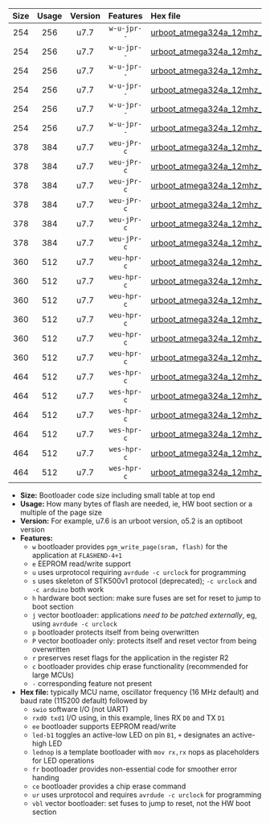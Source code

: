 |Size|Usage|Version|Features|Hex file|
|:-:|:-:|:-:|:-:|:--|
|254|256|u7.7|`w-u-jpr--`|[urboot_atmega324a_12mhz_230400bps_swio_rxd0_txd1_led+b0_ur_vbl.hex](https://raw.githubusercontent.com/stefanrueger/urboot.hex/main/mcus/atmega324a/fcpu_12mhz/230400_bps/urboot_atmega324a_12mhz_230400bps_swio_rxd0_txd1_led+b0_ur_vbl.hex)|
|254|256|u7.7|`w-u-jpr--`|[urboot_atmega324a_12mhz_230400bps_swio_rxd0_txd1_led+b7_ur_vbl.hex](https://raw.githubusercontent.com/stefanrueger/urboot.hex/main/mcus/atmega324a/fcpu_12mhz/230400_bps/urboot_atmega324a_12mhz_230400bps_swio_rxd0_txd1_led+b7_ur_vbl.hex)|
|254|256|u7.7|`w-u-jpr--`|[urboot_atmega324a_12mhz_230400bps_swio_rxd0_txd1_lednop_ur_vbl.hex](https://raw.githubusercontent.com/stefanrueger/urboot.hex/main/mcus/atmega324a/fcpu_12mhz/230400_bps/urboot_atmega324a_12mhz_230400bps_swio_rxd0_txd1_lednop_ur_vbl.hex)|
|254|256|u7.7|`w-u-jpr--`|[urboot_atmega324a_12mhz_230400bps_swio_rxd2_txd3_led+b0_ur_vbl.hex](https://raw.githubusercontent.com/stefanrueger/urboot.hex/main/mcus/atmega324a/fcpu_12mhz/230400_bps/urboot_atmega324a_12mhz_230400bps_swio_rxd2_txd3_led+b0_ur_vbl.hex)|
|254|256|u7.7|`w-u-jpr--`|[urboot_atmega324a_12mhz_230400bps_swio_rxd2_txd3_led+b7_ur_vbl.hex](https://raw.githubusercontent.com/stefanrueger/urboot.hex/main/mcus/atmega324a/fcpu_12mhz/230400_bps/urboot_atmega324a_12mhz_230400bps_swio_rxd2_txd3_led+b7_ur_vbl.hex)|
|254|256|u7.7|`w-u-jpr--`|[urboot_atmega324a_12mhz_230400bps_swio_rxd2_txd3_lednop_ur_vbl.hex](https://raw.githubusercontent.com/stefanrueger/urboot.hex/main/mcus/atmega324a/fcpu_12mhz/230400_bps/urboot_atmega324a_12mhz_230400bps_swio_rxd2_txd3_lednop_ur_vbl.hex)|
|378|384|u7.7|`weu-jPr-c`|[urboot_atmega324a_12mhz_230400bps_swio_rxd0_txd1_ee_led+b0_fr_ce_ur_vbl.hex](https://raw.githubusercontent.com/stefanrueger/urboot.hex/main/mcus/atmega324a/fcpu_12mhz/230400_bps/urboot_atmega324a_12mhz_230400bps_swio_rxd0_txd1_ee_led+b0_fr_ce_ur_vbl.hex)|
|378|384|u7.7|`weu-jPr-c`|[urboot_atmega324a_12mhz_230400bps_swio_rxd0_txd1_ee_led+b7_fr_ce_ur_vbl.hex](https://raw.githubusercontent.com/stefanrueger/urboot.hex/main/mcus/atmega324a/fcpu_12mhz/230400_bps/urboot_atmega324a_12mhz_230400bps_swio_rxd0_txd1_ee_led+b7_fr_ce_ur_vbl.hex)|
|378|384|u7.7|`weu-jPr-c`|[urboot_atmega324a_12mhz_230400bps_swio_rxd0_txd1_ee_lednop_fr_ce_ur_vbl.hex](https://raw.githubusercontent.com/stefanrueger/urboot.hex/main/mcus/atmega324a/fcpu_12mhz/230400_bps/urboot_atmega324a_12mhz_230400bps_swio_rxd0_txd1_ee_lednop_fr_ce_ur_vbl.hex)|
|378|384|u7.7|`weu-jPr-c`|[urboot_atmega324a_12mhz_230400bps_swio_rxd2_txd3_ee_led+b0_fr_ce_ur_vbl.hex](https://raw.githubusercontent.com/stefanrueger/urboot.hex/main/mcus/atmega324a/fcpu_12mhz/230400_bps/urboot_atmega324a_12mhz_230400bps_swio_rxd2_txd3_ee_led+b0_fr_ce_ur_vbl.hex)|
|378|384|u7.7|`weu-jPr-c`|[urboot_atmega324a_12mhz_230400bps_swio_rxd2_txd3_ee_led+b7_fr_ce_ur_vbl.hex](https://raw.githubusercontent.com/stefanrueger/urboot.hex/main/mcus/atmega324a/fcpu_12mhz/230400_bps/urboot_atmega324a_12mhz_230400bps_swio_rxd2_txd3_ee_led+b7_fr_ce_ur_vbl.hex)|
|378|384|u7.7|`weu-jPr-c`|[urboot_atmega324a_12mhz_230400bps_swio_rxd2_txd3_ee_lednop_fr_ce_ur_vbl.hex](https://raw.githubusercontent.com/stefanrueger/urboot.hex/main/mcus/atmega324a/fcpu_12mhz/230400_bps/urboot_atmega324a_12mhz_230400bps_swio_rxd2_txd3_ee_lednop_fr_ce_ur_vbl.hex)|
|360|512|u7.7|`weu-hpr-c`|[urboot_atmega324a_12mhz_230400bps_swio_rxd0_txd1_ee_led+b0_fr_ce_ur.hex](https://raw.githubusercontent.com/stefanrueger/urboot.hex/main/mcus/atmega324a/fcpu_12mhz/230400_bps/urboot_atmega324a_12mhz_230400bps_swio_rxd0_txd1_ee_led+b0_fr_ce_ur.hex)|
|360|512|u7.7|`weu-hpr-c`|[urboot_atmega324a_12mhz_230400bps_swio_rxd0_txd1_ee_led+b7_fr_ce_ur.hex](https://raw.githubusercontent.com/stefanrueger/urboot.hex/main/mcus/atmega324a/fcpu_12mhz/230400_bps/urboot_atmega324a_12mhz_230400bps_swio_rxd0_txd1_ee_led+b7_fr_ce_ur.hex)|
|360|512|u7.7|`weu-hpr-c`|[urboot_atmega324a_12mhz_230400bps_swio_rxd0_txd1_ee_lednop_fr_ce_ur.hex](https://raw.githubusercontent.com/stefanrueger/urboot.hex/main/mcus/atmega324a/fcpu_12mhz/230400_bps/urboot_atmega324a_12mhz_230400bps_swio_rxd0_txd1_ee_lednop_fr_ce_ur.hex)|
|360|512|u7.7|`weu-hpr-c`|[urboot_atmega324a_12mhz_230400bps_swio_rxd2_txd3_ee_led+b0_fr_ce_ur.hex](https://raw.githubusercontent.com/stefanrueger/urboot.hex/main/mcus/atmega324a/fcpu_12mhz/230400_bps/urboot_atmega324a_12mhz_230400bps_swio_rxd2_txd3_ee_led+b0_fr_ce_ur.hex)|
|360|512|u7.7|`weu-hpr-c`|[urboot_atmega324a_12mhz_230400bps_swio_rxd2_txd3_ee_led+b7_fr_ce_ur.hex](https://raw.githubusercontent.com/stefanrueger/urboot.hex/main/mcus/atmega324a/fcpu_12mhz/230400_bps/urboot_atmega324a_12mhz_230400bps_swio_rxd2_txd3_ee_led+b7_fr_ce_ur.hex)|
|360|512|u7.7|`weu-hpr-c`|[urboot_atmega324a_12mhz_230400bps_swio_rxd2_txd3_ee_lednop_fr_ce_ur.hex](https://raw.githubusercontent.com/stefanrueger/urboot.hex/main/mcus/atmega324a/fcpu_12mhz/230400_bps/urboot_atmega324a_12mhz_230400bps_swio_rxd2_txd3_ee_lednop_fr_ce_ur.hex)|
|464|512|u7.7|`wes-hpr-c`|[urboot_atmega324a_12mhz_230400bps_swio_rxd0_txd1_ee_led+b0_fr_ce.hex](https://raw.githubusercontent.com/stefanrueger/urboot.hex/main/mcus/atmega324a/fcpu_12mhz/230400_bps/urboot_atmega324a_12mhz_230400bps_swio_rxd0_txd1_ee_led+b0_fr_ce.hex)|
|464|512|u7.7|`wes-hpr-c`|[urboot_atmega324a_12mhz_230400bps_swio_rxd0_txd1_ee_led+b7_fr_ce.hex](https://raw.githubusercontent.com/stefanrueger/urboot.hex/main/mcus/atmega324a/fcpu_12mhz/230400_bps/urboot_atmega324a_12mhz_230400bps_swio_rxd0_txd1_ee_led+b7_fr_ce.hex)|
|464|512|u7.7|`wes-hpr-c`|[urboot_atmega324a_12mhz_230400bps_swio_rxd0_txd1_ee_lednop_fr_ce.hex](https://raw.githubusercontent.com/stefanrueger/urboot.hex/main/mcus/atmega324a/fcpu_12mhz/230400_bps/urboot_atmega324a_12mhz_230400bps_swio_rxd0_txd1_ee_lednop_fr_ce.hex)|
|464|512|u7.7|`wes-hpr-c`|[urboot_atmega324a_12mhz_230400bps_swio_rxd2_txd3_ee_led+b0_fr_ce.hex](https://raw.githubusercontent.com/stefanrueger/urboot.hex/main/mcus/atmega324a/fcpu_12mhz/230400_bps/urboot_atmega324a_12mhz_230400bps_swio_rxd2_txd3_ee_led+b0_fr_ce.hex)|
|464|512|u7.7|`wes-hpr-c`|[urboot_atmega324a_12mhz_230400bps_swio_rxd2_txd3_ee_led+b7_fr_ce.hex](https://raw.githubusercontent.com/stefanrueger/urboot.hex/main/mcus/atmega324a/fcpu_12mhz/230400_bps/urboot_atmega324a_12mhz_230400bps_swio_rxd2_txd3_ee_led+b7_fr_ce.hex)|
|464|512|u7.7|`wes-hpr-c`|[urboot_atmega324a_12mhz_230400bps_swio_rxd2_txd3_ee_lednop_fr_ce.hex](https://raw.githubusercontent.com/stefanrueger/urboot.hex/main/mcus/atmega324a/fcpu_12mhz/230400_bps/urboot_atmega324a_12mhz_230400bps_swio_rxd2_txd3_ee_lednop_fr_ce.hex)|

- **Size:** Bootloader code size including small table at top end
- **Usage:** How many bytes of flash are needed, ie, HW boot section or a multiple of the page size
- **Version:** For example, u7.6 is an urboot version, o5.2 is an optiboot version
- **Features:**
  + `w` bootloader provides `pgm_write_page(sram, flash)` for the application at `FLASHEND-4+1`
  + `e` EEPROM read/write support
  + `u` uses urprotocol requiring `avrdude -c urclock` for programming
  + `s` uses skeleton of STK500v1 protocol (deprecated); `-c urclock` and `-c arduino` both work
  + `h` hardware boot section: make sure fuses are set for reset to jump to boot section
  + `j` vector bootloader: applications *need to be patched externally*, eg, using `avrdude -c urclock`
  + `p` bootloader protects itself from being overwritten
  + `P` vector bootloader only: protects itself and reset vector from being overwritten
  + `r` preserves reset flags for the application in the register R2
  + `c` bootloader provides chip erase functionality (recommended for large MCUs)
  + `-` corresponding feature not present
- **Hex file:** typically MCU name, oscillator frequency (16 MHz default) and baud rate (115200 default) followed by
  + `swio` software I/O (not UART)
  + `rxd0 txd1` I/O using, in this example, lines RX `D0` and TX `D1`
  + `ee` bootloader supports EEPROM read/write
  + `led-b1` toggles an active-low LED on pin `B1`, `+` designates an active-high LED
  + `lednop` is a template bootloader with `mov rx,rx` nops as placeholders for LED operations
  + `fr` bootloader provides non-essential code for smoother error handing
  + `ce` bootloader provides a chip erase command
  + `ur` uses urprotocol and requires `avrdude -c urclock` for programming
  + `vbl` vector bootloader: set fuses to jump to reset, not the HW boot section
